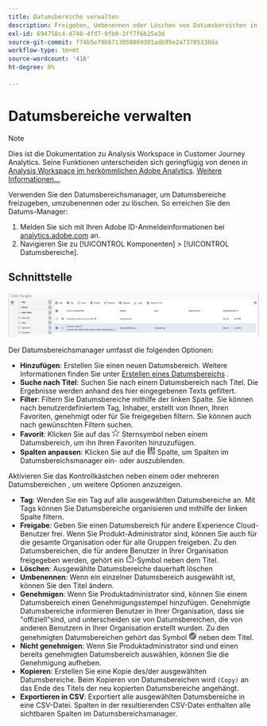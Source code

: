 ```yaml
---
title: Datumsbereiche verwalten
description: Freigeben, Umbenennen oder Löschen von Datumsbereichen in Analysis Workspace.
exl-id: 694758c4-d740-4fd7-9fb0-3ff7f6b25a3d
source-git-commit: f74b5e79b6713050869301adb95e2a73705330da
workflow-type: tm+mt
source-wordcount: '416'
ht-degree: 8%

---
```


# Datumsbereiche verwalten

>[!NOTE]
>
>Dies ist die Dokumentation zu Analysis Workspace in Customer Journey Analytics. Seine Funktionen unterscheiden sich geringfügig von denen in [Analysis Workspace im herkömmlichen Adobe Analytics](https://experienceleague.adobe.com/docs/analytics/analyze/analysis-workspace/home.html). [Weitere Informationen...](/help/getting-started/cja-aa.md)

Verwenden Sie den Datumsbereichsmanager, um Datumsbereiche freizugeben, umzubenennen oder zu löschen. So erreichen Sie den Datums-Manager:

1. Melden Sie sich mit Ihren Adobe ID-Anmeldeinformationen bei [analytics.adobe.com](https://analytics.adobe.com) an.
1. Navigieren Sie zu [!UICONTROL Komponenten] > [!UICONTROL Datumsbereiche].

## Schnittstelle

![Benutzeroberfläche](../assets/date-range-ui.png)

Der Datumsbereichsmanager umfasst die folgenden Optionen:

* **Hinzufügen**: Erstellen Sie einen neuen Datumsbereich. Weitere Informationen finden Sie unter [Erstellen eines Datumsbereichs](create.md) .
* **Suche nach Titel**: Suchen Sie nach einem Datumsbereich nach Titel. Die Ergebnisse werden anhand des hier eingegebenen Texts gefiltert.
* **Filter**: Filtern Sie Datumsbereiche mithilfe der linken Spalte. Sie können nach benutzerdefiniertem Tag, Inhaber, erstellt von Ihnen, Ihren Favoriten, genehmigt oder für Sie freigegeben filtern. Sie können auch nach gewünschten Filtern suchen.
* **Favorit**: Klicken Sie auf das  ![](../assets/star.png) Sternsymbol neben einem Datumsbereich, um ihn Ihren Favoriten hinzuzufügen.
* **Spalten anpassen**: Klicken Sie auf die  ![](../assets/columns.png) Spalte, um Spalten im Datumsbereichsmanager ein- oder auszublenden.

Aktivieren Sie das Kontrollkästchen neben einem oder mehreren Datumsbereichen , um weitere Optionen anzuzeigen.

* **Tag**: Wenden Sie ein Tag auf alle ausgewählten Datumsbereiche an. Mit Tags können Sie Datumsbereiche organisieren und mithilfe der linken Spalte filtern.
* **Freigabe**: Geben Sie einen Datumsbereich für andere Experience Cloud-Benutzer frei. Wenn Sie Produkt-Administrator sind, können Sie auch für die gesamte Organisation oder für alle Gruppen freigeben. Zu den Datumsbereichen, die für andere Benutzer in Ihrer Organisation freigegeben werden, gehört ein ![shared](../assets/shared.png)-Symbol neben dem Titel.
* **Löschen**: Ausgewählte Datumsbereiche dauerhaft löschen
* **Umbenennen**: Wenn ein einzelner Datumsbereich ausgewählt ist, können Sie den Titel ändern.
* **Genehmigen**: Wenn Sie Produktadministrator sind, können Sie einem Datumsbereich einen Genehmigungsstempel hinzufügen. Genehmigte Datumsbereiche informieren Benutzer in Ihrer Organisation, dass sie &quot;offiziell&quot;sind, und unterscheiden sie von Datumsbereichen, die von anderen Benutzern in Ihrer Organisation erstellt wurden. Zu den genehmigten Datumsbereichen gehört das Symbol ![authorised](../assets/approved.png) neben dem Titel.
* **Nicht genehmigen**: Wenn Sie Produktadministrator sind und einen bereits genehmigten Datumsbereich auswählen, können Sie die Genehmigung aufheben.
* **Kopieren**: Erstellen Sie eine Kopie des/der ausgewählten Datumsbereiche. Beim Kopieren von Datumsbereichen wird `(Copy)` an das Ende des Titels der neu kopierten Datumsbereiche angehängt.
* **Exportieren in CSV**: Exportiert alle ausgewählten Datumsbereiche in eine CSV-Datei. Spalten in der resultierenden CSV-Datei enthalten alle sichtbaren Spalten im Datumsbereichsmanager.
